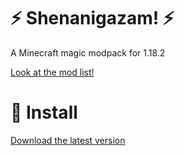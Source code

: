 # ⚡ Shenanigazam! ⚡
A Minecraft magic modpack for 1.18.2

[Look at the mod list!](https://simonmeskens.github.io/Shenanigazam/modlist.html)

# 💾 Install
[Download the latest version](https://github.com/SimonMeskens/Shenanigazam/releases/latest)
